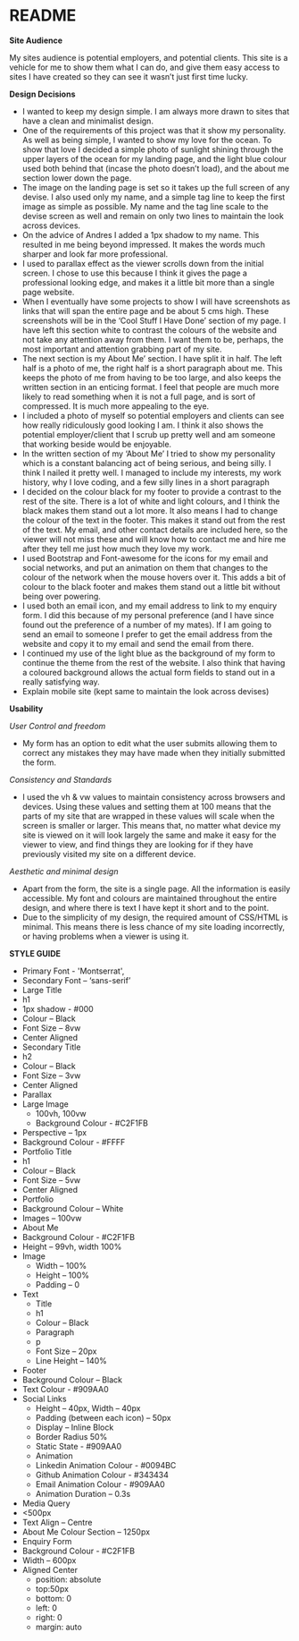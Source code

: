 # README
**Site Audience**

My sites audience is potential employers, and potential clients.  This site is a vehicle for me to show them what I can do, and give them easy access to sites I have created so they can see it wasn’t just first time lucky.


**Design Decisions**

*	I wanted to keep my design simple.  I am always more drawn to sites that have a clean and minimalist design.
*	One of the requirements of this project was that it show my personality.  As well as being simple, I wanted to show my love for the ocean.  To show that love I decided a simple photo of sunlight shining through the upper layers of the ocean for my landing page, and the light blue colour used both behind that (incase the photo doesn’t load), and the about me section lower down the page.
*	The image on the landing page is set so it takes up the full screen of any devise.  I also used only my name, and a simple tag line to keep the first image as simple as possible.  My name and the tag line scale to the devise screen as well and remain on only two lines to maintain the look across devices.
*	On the advice of Andres I added a 1px shadow to my name.  This resulted in me being beyond impressed.  It makes the words much sharper and look far more professional.
*	I used to parallax effect as the viewer scrolls down from the initial screen.  I chose to use this because I think it gives the page a professional looking edge, and makes it a little bit more than a single page website.
*	When I eventually have some projects to show I will have screenshots as links that will span the entire page and be about 5 cms high.  These screenshots will be in the ‘Cool Stuff I Have Done’ section of my page.  I have left this section white to contrast the colours of the website and not take any attention away from them.  I want them to be, perhaps, the most important and attention grabbing part of my site.
*	The next section is my About Me’ section.  I have split it in half.  The left half is a photo of me, the right half is a short paragraph about me.  This keeps the photo of me from having to be too large, and also keeps the written section in an enticing format.  I feel that people are much more likely to read something when it is not a full page, and is sort of compressed.  It is much more appealing to the eye.
*	I included a photo of myself so potential employers and clients can see how really ridiculously good looking I am.  I think it also shows the potential employer/client that I scrub up pretty well and am someone that working beside would be enjoyable.
*	In the written section of my ‘About Me’ I tried to show my personality which is a constant balancing act of being serious, and being silly.  I think I nailed it pretty well.  I managed to include my interests, my work history, why I love coding, and a few silly lines in a short paragraph
*	I decided on the colour black for my footer to provide a contrast to the rest of the site.  There is a lot of white and light colours, and I think the black makes them stand out a lot more.  It also means I had to change the colour of the text in the footer.  This makes it stand out from the rest of the text.  My email, and other contact details are included here, so the viewer will not miss these and will know how to contact me and hire me after they tell me just how much they love my work.
*	I used Bootstrap and Font-awesome for the icons for my email and social networks, and put an animation on them that changes to the colour of the network when the mouse hovers over it.  This adds a bit of colour to the black footer and makes them stand out a little bit without being over powering.
*	I used both an email icon, and my email address to link to my enquiry form.  I did this because of my personal preference (and I have since found out the preference of a number of my mates).  If I am going to send an email to someone I prefer to get the email address from the website and copy it to my email and send the email from there.
*	I continued my use of the light blue as the background of my form to continue the theme from the rest of the website.  I also think that having a coloured background allows the actual form fields to stand out in a really satisfying way.
*	Explain mobile site (kept same to maintain the look across devises)


**Usability**

*User Control and freedom*
*	My form has an option to edit what the user submits allowing them to correct any mistakes they may have made when they initially submitted the form.

*Consistency and Standards*
*	I used the vh & vw values to maintain consistency across browsers and devices.  Using these values and setting them at 100 means that the parts of my site that are wrapped in these values will scale when the screen is smaller or larger.  This means that, no matter what device my site is viewed on it will look largely the same and make it easy for the viewer to view, and find things they are looking for if they have previously visited my site on a different device.

*Aesthetic and minimal design*
*	Apart from the form, the site is a single page.  All the information is easily accessible.  My font and colours are maintained throughout the entire design, and where there is text I have kept it short and to the point.
*	Due to the simplicity of my design, the required amount of CSS/HTML is minimal.  This means there is less chance of my site loading incorrectly, or having problems when a viewer is using it.


**STYLE GUIDE**

*	Primary Font - 'Montserrat',
*	Secondary Font – ‘sans-serif’
*	Large Title
  *	h1  
  *	1px shadow - #000
  *	Colour – Black
  *	Font Size – 8vw
  *	Center Aligned
*	Secondary Title
  *	h2
  *	Colour – Black
  *	Font Size – 3vw
  *	Center Aligned
*	Parallax
  *	Large Image
    *	100vh, 100vw
    *	Background Colour - #C2F1FB
  *	Perspective – 1px
  *	Background Colour - #FFFF
*	Portfolio Title
  *	h1
  *	Colour – Black
  *	Font Size – 5vw
  *	Center Aligned
*	Portfolio
  *	Background Colour – White
  *	Images – 100vw
*	About Me
  *	Background Colour - #C2F1FB
  *	Height – 99vh, width 100%
  *	Image
    *	Width – 100%
    *	Height – 100%
    *	Padding – 0
  *	Text
    *	Title
      *	h1
      *	Colour – Black
    *	Paragraph
      *	p
      *	Font Size – 20px
      *	Line Height – 140%
*	Footer
  *	Background Colour – Black
  *	Text Colour - #909AA0
  *	Social Links
    *	Height – 40px, Width – 40px
    *	Padding (between each icon) – 50px
    *	Display – Inline Block
    *	Border Radius 50%
    *	Static State - #909AA0
    *	Animation
    *	Linkedin Animation Colour - #0094BC
    *	Github Animation Colour - #343434
    *	Email Animation Colour - #909AA0
    *	Animation Duration – 0.3s
*	Media Query
  *	<500px
  *	Text Align – Centre
  *	About Me Colour Section – 1250px
*	Enquiry Form
  *	Background Colour - #C2F1FB
  *	Width – 600px
  *	Aligned Center
    *	position: absolute
    *	top:50px
    *	bottom: 0
    *	left: 0
    *	right: 0
    *	margin: auto
